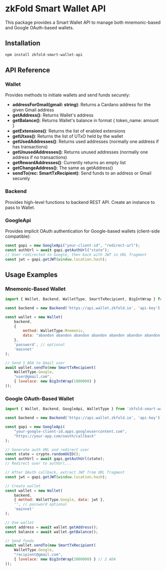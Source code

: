# zkFold Smart Wallet API

This package provides a Smart Wallet API to manage both mnemonic-based and Google OAuth-based wallets.

## Installation

```bash
npm install zkfold-smart-wallet-api
```

## API Reference

### Wallet
Provides methods to initiate wallets and send funds securely:
* **addressForGmail(gmail: string)**: Returns a Cardano address for the given Gmail address
* **getAddress()**: Returns Wallet's address  
* **getBalance()**: Returns Wallet's balance in format { token_name: amount }
* **getExtensions()**: Returns the list of enabled extensions
* **getUtxos()**: Returns the list of UTxO held by the wallet
* **getUsedAddresses()**: Returns used addresses (normally one address if has transactions)
* **getUnusedAddresses()**: Returns unused addresses (normally one address if no transactions)
* **getRewardAddresses()**: Currently returns an empty list
* **getChangeAddress()**: The same as getAddress()
* **sendTo(rec: SmartTxRecipient)**: Send funds to an address or Gmail securely

### Backend
Provides high-level functions to backend REST API. Create an instance to pass to Wallet.

### GoogleApi
Provides implicit OAuth authentication for Google-based wallets (client-side compatible):
```javascript
const gapi = new GoogleApi("your-client-id", "redirect-url");
const authUrl = await gapi.getAuthUrl("state");
// User redirected to Google, then back with JWT in URL fragment
const jwt = gapi.getJWT(window.location.hash);
```

## Usage Examples

### Mnemonic-Based Wallet

```javascript
import { Wallet, Backend, WalletType, SmartTxRecipient, BigIntWrap } from 'zkfold-smart-wallet-api';

const backend = new Backend('https://api.wallet.zkfold.io', 'api-key');

const wallet = new Wallet(
    backend,
    { 
        method: WalletType.Mnemonic, 
        data: "abandon abandon abandon abandon abandon abandon abandon abandon abandon abandon abandon about" 
    },
    'password', // optional
    'mainnet'
);

// Send 1 ADA to Gmail user  
await wallet.sendTo(new SmartTxRecipient(
    WalletType.Google, 
    "user@gmail.com", 
    { lovelace: new BigIntWrap(1000000) }
));
```

### Google OAuth-Based Wallet

```javascript
import { Wallet, Backend, GoogleApi, WalletType } from 'zkfold-smart-wallet-api';

const backend = new Backend('https://api.wallet.zkfold.io', 'api-key');

const gapi = new GoogleApi(
    "your-google-client-id.apps.googleusercontent.com", 
    "https://your-app.com/oauth/callback"
);

// Generate auth URL and redirect user
const state = crypto.randomUUID();
const authUrl = await gapi.getAuthUrl(state);
// Redirect user to authUrl...

// After OAuth callback, extract JWT from URL fragment
const jwt = gapi.getJWT(window.location.hash);

// Create wallet
const wallet = new Wallet(
    backend,
    { method: WalletType.Google, data: jwt },
    '', // password optional
    'mainnet'
);

// Use wallet
const address = await wallet.getAddress();
const balance = await wallet.getBalance();

// Send funds
await wallet.sendTo(new SmartTxRecipient(
    WalletType.Google, 
    "recipient@gmail.com",
    { lovelace: new BigIntWrap(2000000) } // 2 ADA
));
```
